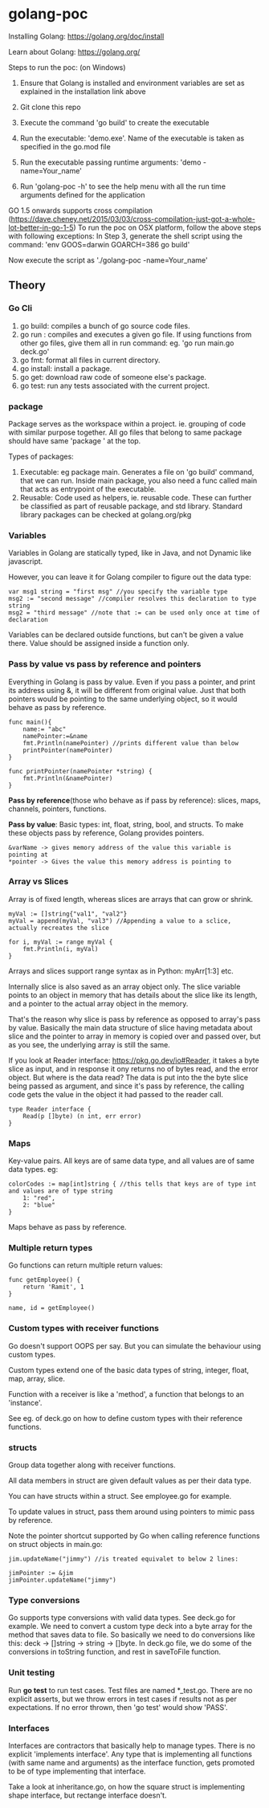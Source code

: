 # golang-poc

Installing Golang: https://golang.org/doc/install

Learn about Golang: https://golang.org/

Steps to run the poc: (on Windows)

1) Ensure that Golang is installed and environment variables are set as explained in the installation link above

2) Git clone this repo

3) Execute the command 'go build' to create the executable

4) Run the executable: 'demo.exe'. Name of the executable is taken as specified in the go.mod file

5) Run the executable passing runtime arguments: 'demo -name=Your_name'

6) Run 'golang-poc -h' to see the help menu with all the run time arguments defined for the application

GO 1.5 onwards supports cross compilation (https://dave.cheney.net/2015/03/03/cross-compilation-just-got-a-whole-lot-better-in-go-1-5)
To run the poc on OSX platform, follow the above steps with following exceptions:
In Step 3, generate the shell script using the command: 'env GOOS=darwin GOARCH=386 go build'

Now execute the script as './golang-poc -name=Your_name'
  

## Theory  

### Go Cli
1. go build: compiles a bunch of go source code files.
2. go run <file-name>: compiles and executes a given go file. If using functions from other go files, give them all in run command: eg. 'go run main.go deck.go'
3. go fmt: format all files in current directory.
4. go install: install a package.
5. go get: download raw code of someone else's package.
6. go test: run any tests associated with the current project.

### package

Package serves as the workspace within a project. ie. grouping of code with similar purpose together. 
All go files that belong to same package should have same 
'package <package-name>' at the top.

Types of packages:
1. Executable: eg package main. Generates a file on 'go build' command, that we can run. Inside main package, you also need a func called main that acts as entrypoint of the executable.
2. Reusable: Code used as helpers, ie. reusable code. These can further be classified as part of reusable package, and std library.
Standard library packages can be checked at golang.org/pkg

### Variables

Variables in Golang are statically typed, like in Java, and not Dynamic like javascript.

However, you can leave it for Golang compiler to figure out the data type:

```
var msg1 string = "first msg" //you specify the variable type
msg2 := "second message" //compiler resolves this declaration to type string
msg2 = "third message" //note that := can be used only once at time of declaration
```

Variables can be declared outside functions, but can't be given a value there. Value should be assigned inside a function only.

### Pass by value vs pass by reference and pointers

Everything in Golang is pass by value. Even if you pass a pointer, and print its address using &, it will be different from original value. Just that both pointers would be pointing to the same underlying object, so it would behave as pass by reference.

```
func main(){
    name:= "abc"
    namePointer:=&name
    fmt.Println(namePointer) //prints different value than below
    printPointer(namePointer)
}

func printPointer(namePointer *string) {
    fmt.Println(&namePointer)
}

```

**Pass by reference**(those who behave as if pass by reference): slices, maps, channels, pointers, functions.

**Pass by value**: Basic types: int, float, string, bool, and structs. To make these objects pass by reference, Golang provides pointers.

```
&varName -> gives memory address of the value this variable is pointing at
*pointer -> Gives the value this memory address is pointing to
```

### Array vs Slices

Array is of fixed length, whereas slices are arrays that can grow or shrink.
```
myVal := []string{"val1", "val2"} 
myVal = append(myVal, "val3") //Appending a value to a sclice, actually recreates the slice

for i, myVal := range myVal { 
    fmt.Println(i, myVal)
}
```

Arrays and slices support range syntax as in Python: myArr[1:3] etc.

Internally slice is also saved as an array object only.
The slice variable points to an object in memory that has details about the slice like its length, and a pointer to the actual array object in the memory.

That's the reason why slice is pass by reference as opposed to array's pass by value. Basically the main data structure of slice having metadata about slice and the pointer to array in memory is copied over and passed over, but as you see, the underlying array is still the same. 

If you look at Reader interface: https://pkg.go.dev/io#Reader, it takes a byte slice as input, and in response it ony returns no of bytes read, and the error object. But where is the data read? The data is put into the the byte slice being passed as argument, and since it's pass by reference, the calling code gets the value in the object it had passed to the reader call.

```
type Reader interface {
	Read(p []byte) (n int, err error)
}
```

### Maps
Key-value pairs. All keys are of same data type, and all values are of same data types. eg:
```
colorCodes := map[int]string { //this tells that keys are of type int and values are of type string
    1: "red",
    2: "blue"
}
```
Maps behave as pass by reference.

### Multiple return types

Go functions can return multiple return values:
```
func getEmployee() {
    return 'Ramit', 1
}

name, id = getEmployee()
```

### Custom types with receiver functions
Go doesn't support OOPS per say. But you can simulate the behaviour using custom types.

Custom types extend one of the basic data types of string, integer, float, map, array, slice.

Function with a receiver is like a 'method', a function that belongs to an 'instance'. 

See eg. of deck.go on how to define custom types with their reference functions.

### structs
Group data together along with receiver functions. 

All data members in struct are given default values as per their data type.

You can have structs within a struct. See employee.go for example.

To update values in struct, pass them around using pointers to mimic pass by reference.

Note the pointer shortcut supported by Go when calling reference functions on struct objects in main.go:

```
jim.updateName("jimmy") //is treated equivalet to below 2 lines:

jimPointer := &jim
jimPointer.updateName("jimmy")
```

### Type conversions
Go supports type conversions with valid data types. 
See deck.go for example.
We need to convert a custom type deck into a byte array for the method that saves data to file.
So basically we need to do conversions like this: deck -> []string -> string -> []byte.
In deck.go file, we do some of the conversions in toString function, and rest in saveToFile function.

### Unit testing
Run **go test** to run test cases.
Test files are named *_test.go. 
There are no explicit asserts, but we throw errors in test cases if results not as per expectations.
If no error thrown, then 'go test' would show 'PASS'.

### Interfaces
Interfaces are contractors that basically help to manage types.
There is no explicit 'implements interface'.
Any type that is implementing all functions (with same name and arguments) as the interface function, gets promoted 
to be of type implementing that interface.

Take a look at inheritance.go, on how the square struct is implementing shape interface, but rectange interface doesn't.
